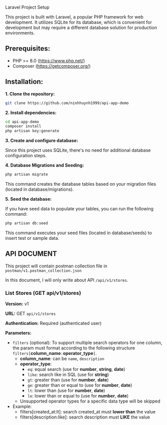 Laravel Project Setup


This project is built with Laravel, a popular PHP framework for web development. It utilizes SQLite for its database, which is convenient for development but may require a different database solution for production environments.

## Prerequisites:

* PHP >= 8.0 (https://www.php.net/)
* Composer (https://getcomposer.org/)
  
  
## **Installation:**

**1. Clone the repository:**

```sh
git clone https://github.com/ninhhuynh1999/api-app-demo
```

**2. Install dependencies:**
```sh
cd api-app-demo
composer install
php artisan key:generate
```

**3. Create and configure database:**

Since this project uses SQLite, there's no need for additional database configuration steps.

**4. Database Migrations and Seeding:**

```sh
php artisan migrate
```
This command creates the database tables based on your migration files (located in database/migrations).

**5. Seed the database:**

If you have seed data to populate your tables, you can run the following command:

```sh
php artisan db:seed
```
This command executes your seed files (located in database/seeds) to insert test or sample data.

## API DOCUMENT
This project will contain postman collection file in ``postman/v1.postman_collection.json``

In this document, I will only write about API ``/api/v1/stores``.

### List Stores (GET api/v1/stores)
**Version:** v1

**URL:** GET ``api/v1/stores``

**Authentication:** Required (authenticated user)

**Parameters:** 
* ``filters`` (optional): To support multiple search operators for one column, the param must  format according to the following structure ``filters[``**column_name**``:``**operator_type**``]``.
  * **column_name**: can be ``name``, ``description``
  * **operator_type**: 
    * ``eq``: equal search (use for **number**, **string**, **date**)
    * ``like``: search like in SQL (use for **string**)
    * ``gt``: greater than (use for **number**, **date**)
    * ``ge``: greater than or equal to (use for **number**, **date**)
    * ``lt``: lower than (use for **number**, **date**)
    * ``le``: lower than or equal to (use for **number**, **date**)
  * Unsupported operator types for a specific data type will be skipped
* Example: 
  * filters[created_at:lt]: search created_at must **lower than** the value
  * filters[description:like]: search description must **LIKE** the value